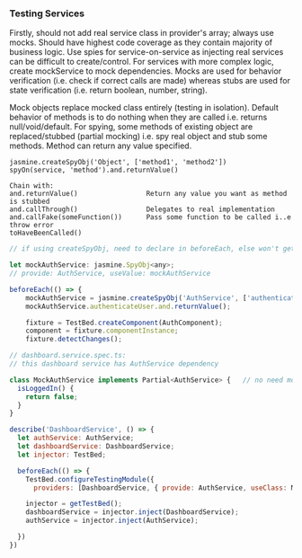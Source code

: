 ### Testing Services

Firstly, should not add real service class in provider's array; always use mocks. Should have highest code coverage as they contain majority of business logic. Use spies for service-on-service as injecting real services can be difficult to create/control. For services with more complex logic, create mockService to mock dependencies. Mocks are used for behavior verification (i.e. check if correct calls are made) whereas stubs are used for state verification (i.e. return boolean, number, string).

Mock objects replace mocked class entirely (testing in isolation). Default behavior of methods is to do nothing when they are called i.e. returns null/void/default.
For spying, some methods of existing object are replaced/stubbed (partial mocking) i.e. spy real object and stub some methods. Method can return any value specified.

```
jasmine.createSpyObj('Object', ['method1', 'method2'])
spyOn(service, 'method').and.returnValue()

Chain with:
and.returnValue()                 Return any value you want as method is stubbed
and.callThrough()                 Delegates to real implementation
and.callFake(someFunction())      Pass some function to be called i..e throw error
toHaveBeenCalled()
```

```js
// if using createSpyObj, need to declare in beforeEach, else won't get executed

let mockAuthService: jasmine.SpyObj<any>;
// provide: AuthService, useValue: mockAuthService

beforeEach(() => {
    mockAuthService = jasmine.createSpyObj('AuthService', ['authenticateUser']);
    mockAuthService.authenticateUser.and.returnValue();

    fixture = TestBed.createComponent(AuthComponent);
    component = fixture.componentInstance;
    fixture.detectChanges();

```

```js
// dashboard.service.spec.ts:
// this dashboard service has AuthService dependency

class MockAuthService implements Partial<AuthService> {   // no need mock all methods; can also use extends
  isLoggedIn() {
    return false;
  }
}

describe('DashboardService', () => {
  let authService: AuthService;
  let dashboardService: DashboardService;
  let injector: TestBed;

  beforeEach(() => {
    TestBed.configureTestingModule({
      providers: [DashboardService, { provide: AuthService, useClass: MockAuthService }]

    injector = getTestBed();
    dashboardService = injector.inject(DashboardService);
    authService = injector.inject(AuthService);

  })
})
```
